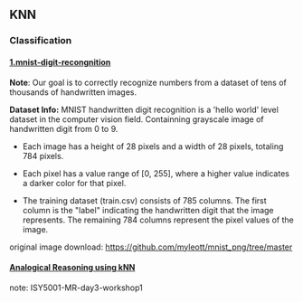 ## KNN

### Classification
#### [1.mnist-digit-recongnition](./1.mnist_digit_recongnition.py)
**Note**: Our goal is to correctly recognize numbers from a dataset of tens of thousands of handwritten images.

**Dataset Info:**
MNIST handwritten digit recognition is a 'hello world' level dataset in the computer vision field.
Containning grayscale image  of handwritten digit from 0 to 9.

- Each image has a height of 28 pixels and a width of 28 pixels, totaling 784 pixels. 

- Each pixel has a value range of [0, 255], where a higher value indicates a darker color for that pixel. 

- The training dataset (train.csv) consists of 785 columns. The first column is the "label" indicating the handwritten digit that the image represents. The remaining 784 columns represent the pixel values of the image.

original image download: https://github.com/myleott/mnist_png/tree/master 


#### [Analogical Reasoning using kNN](./2.AnalogicalReasoning.ipynb)
note: ISY5001-MR-day3-workshop1

